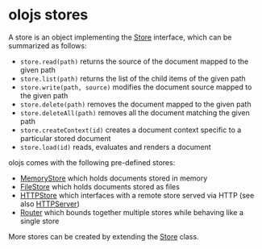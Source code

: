# olojs stores
A store is an object implementing the [Store] interface, which
can be summarized as follows:

* `store.read(path)` returns the source of the document mapped to the given
  path
* `store.list(path)` returns the list of the child items of the given path
* `store.write(path, source)` modifies the document source mapped to the
  given path
* `store.delete(path)` removes the document mapped to the given path
* `store.deleteAll(path)` removes all the document matching the given path
* `store.createContext(id)` creates a document context specific to a particular
  stored document
* `store.load(id)` reads, evaluates and renders a document

olojs comes with the following pre-defined stores:

* [MemoryStore](./api/memory-store.md) which holds documents stored in memory
* [FileStore](./api/file-store.md) which holds documents stored as files
* [HTTPStore](./api/http-store.md) which interfaces with a remote store served
  via HTTP (see also [HTTPServer])
* [Router](./api/router.md) which bounds together multiple stores while
  behaving like a single store

More stores can be created by extending the [Store] class.


[Store]: ./api/store.md
[HTTPServer]: ./api/http-server.md
